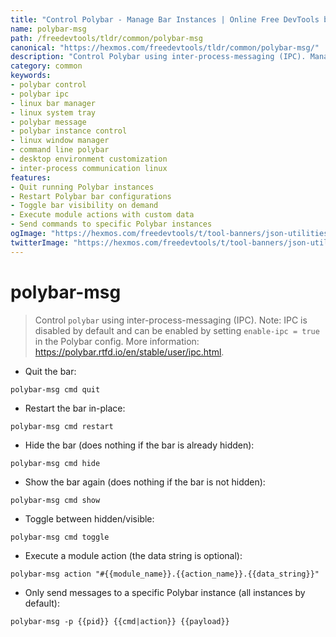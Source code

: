 ```yaml
---
title: "Control Polybar - Manage Bar Instances | Online Free DevTools by Hexmos"
name: polybar-msg
path: /freedevtools/tldr/common/polybar-msg
canonical: "https://hexmos.com/freedevtools/tldr/common/polybar-msg/"
description: "Control Polybar using inter-process-messaging (IPC). Manage bar instances and toggle visibility. Free online tool, no registration required."
category: common
keywords:
- polybar control
- polybar ipc
- linux bar manager
- linux system tray
- polybar message
- polybar instance control
- linux window manager
- command line polybar
- desktop environment customization
- inter-process communication linux
features:
- Quit running Polybar instances
- Restart Polybar bar configurations
- Toggle bar visibility on demand
- Execute module actions with custom data
- Send commands to specific Polybar instances
ogImage: "https://hexmos.com/freedevtools/t/tool-banners/json-utilities-banner.png"
twitterImage: "https://hexmos.com/freedevtools/t/tool-banners/json-utilities-banner.png"
---
```


# polybar-msg

> Control `polybar` using inter-process-messaging (IPC).
> Note: IPC is disabled by default and can be enabled by setting `enable-ipc = true` in the Polybar config.
> More information: <https://polybar.rtfd.io/en/stable/user/ipc.html>.

- Quit the bar:

`polybar-msg cmd quit`

- Restart the bar in-place:

`polybar-msg cmd restart`

- Hide the bar (does nothing if the bar is already hidden):

`polybar-msg cmd hide`

- Show the bar again (does nothing if the bar is not hidden):

`polybar-msg cmd show`

- Toggle between hidden/visible:

`polybar-msg cmd toggle`

- Execute a module action (the data string is optional):

`polybar-msg action "#{{module_name}}.{{action_name}}.{{data_string}}"`

- Only send messages to a specific Polybar instance (all instances by default):

`polybar-msg -p {{pid}} {{cmd|action}} {{payload}}`
